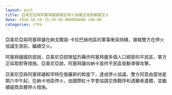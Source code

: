 ```yaml
---
layout: post
title: 亞美尼亞與阿塞拜疆據報在停火協議生效前繼續交火
date: 2020-10-10 15:29:49.000000000 +08:00
categories: rthk
---
```


亞美尼亞與阿塞拜疆在納戈爾諾-卡拉巴赫地區的軍事衝突持續，據報雙方在停火協議生效前，繼續交火。

阿塞拜疆國防部說，亞美尼亞部隊猛烈轟炸阿塞拜疆多個人口稠密的平民區，軍方正採取對等措施。亞美尼亞說，阿塞拜疆向納卡首府平民區發動導彈攻擊。

亞美尼亞與阿塞拜疆較早時在俄羅斯的斡旋下，達成停火協議，雙方同意由當地星期六中午起，在納卡地區停火，由國際紅十字會協調交換戰俘和遇難者遺體，並繼續磋商具體停火措施。

